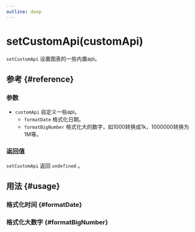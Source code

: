 ```yaml
---
outline: deep
---
```


# setCustomApi(customApi)
`setCustomApi` 设置图表的一些内置api。

## 参考 {#reference}
<!--@include: @/@views/api/references/instance/setCustomApi.md-->

### 参数
- `customApi` 自定义一些api。
  - `formatDate` 格式化日期。
  - `formatBigNumber` 格式化大的数字，如1000转换成1k，1000000转换为1M等。

### 返回值
`setCustomApi` 返回 `undefined` 。

## 用法 {#usage}
<script setup>
import SetCustomApiFormatDate from '../../../@views/api/samples/setCustomApi-formatDate/index.vue'
import SetCustomApiFormatBigNumber from '../../../@views/api/samples/setCustomApi-formatBigNumber/index.vue'
</script>

### 格式化时间 {#formatDate}
<SetCustomApiFormatDate/>

### 格式化大数字 {#formatBigNumber}
<SetCustomApiFormatBigNumber/>